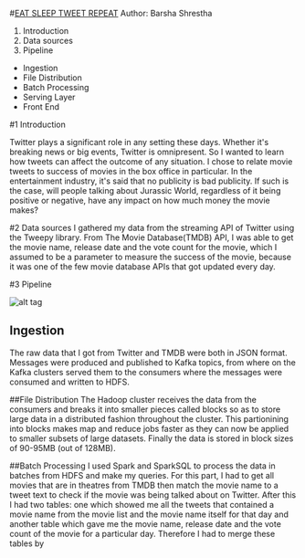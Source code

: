 
#[EAT SLEEP TWEET REPEAT](http://eatsleeptweetrepeat.itsbeta.com/index#home)
Author: Barsha Shrestha

1. Introduction
2. Data sources
3. Pipeline
  - Ingestion
  - File Distribution
  - Batch Processing
  - Serving Layer
  - Front End
  
#1 Introduction

Twitter plays a significant role in any setting these days. Whether it's breaking news or big events, Twitter is omnipresent. So I wanted to learn how tweets can affect the outcome of any situation. I chose to relate movie tweets to success of movies in the box office in particular. In the entertainment industry, it's said that no publicity is bad publicity. If such is the case, will people talking about Jurassic World, regardless of it being positive or negative, have any impact on how much money the movie makes?

#2 Data sources
I gathered my data from the streaming API of Twitter using the Tweepy library. From The Movie Database(TMDB) API, I was able to get the movie name, release date and the vote count for the movie, which I assumed to be a parameter to measure the success of the movie, because it was one of the few movie database APIs that got updated every day.

#3 Pipeline

![alt tag](https://raw.github.com/barshashrest/Insight-EatSleepTweetRepeat/Pipeline.png)

## Ingestion

The raw data that I got from Twitter and TMDB were both in JSON format. Messages were produced and published to Kafka topics, from where on the Kafka clusters served them to the consumers where the messages were consumed and written to HDFS.

##File Distribution
The Hadoop cluster receives the data from the consumers and breaks it into smaller pieces called blocks so as to store large data in a distributed fashion throughout the cluster. This partionining into blocks makes map and reduce jobs faster as they can now be applied to smaller subsets of large datasets. Finally the data is stored in block sizes of 90-95MB (out of 128MB).

##Batch Processing
I used Spark and SparkSQL to process the data in batches from HDFS and make my queries. For this part, I had to get all movies that are in theatres from TMDB then match the movie name to a tweet text to check if the movie was being talked about on Twitter. After this I had two tables: one which showed me all the tweets that contained a movie name from the movie list and the movie name itself for that day and another table which gave me the movie name, release date and the vote count of the movie for a particular day. Therefore I had to merge these tables by 





